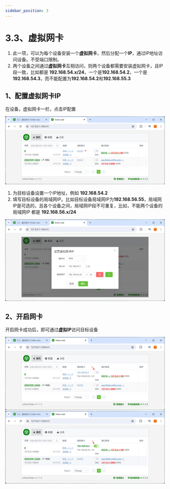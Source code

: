 ```yaml
---
sidebar_position: 3
---
```


# 3.3、虚拟网卡

1. 此一项，可以为每个设备安装一个**虚拟网卡**，然后分配一个**IP**，通过IP地址访问设备。不受端口限制。
2. 两个设备之间通过**虚拟网卡**互相访问，则两个设备都需要安装虚拟网卡，且IP段一致，比如都是 **192.168.54.x/24**，一个是**192.168.54.2**，一个是**192.168.54.3**，而不能配置为**192.168.54.2**和**192.168.55.3**

## 1、配置虚拟网卡IP

在设备，虚拟网卡一栏，点击IP配置

![Docusaurus Plushie](./img/tuntap.png)


1. 为目标设备设置一个IP地址，例如 **192.168.54.2**
2. 填写目标设备的局域网IP。比如目标设备局域网IP为**192.168.56.55**，局域网IP是可选的，且各个设备之间，局域网IP段不可重复，比如，不能两个设备的局域网IP 都是 **192.168.56.x/24**

![Docusaurus Plushie](./img/tuntap1.png)

## 2、开启网卡

开启网卡成功后，即可通过**虚拟IP**访问目标设备

![Docusaurus Plushie](./img/tuntap2.png)
![Docusaurus Plushie](./img/tuntap3.png)